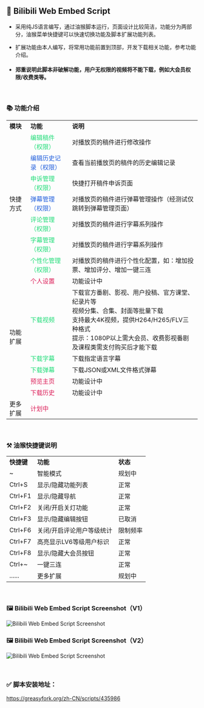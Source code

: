 
## 💠 Bilibili Web Embed Script

- 采用纯JS语言编写，通过油猴脚本运行，页面设计比较简洁，功能分为两部分，油猴菜单快捷键可以快速切换功能及脚本扩展功能列表。

- 扩展功能由本人编写，将常用功能前置到顶部，开发下载相关功能，参考功能介绍。

- #### 郑重说明此脚本非破解功能，用户无权限的视频将不能下载，例如大会员权限/收费类等。

</br>

### 📚 功能介绍

<table>
	<tbody>
		<tr>
			<td>
				<strong>模块</strong>
			</td>
			<td>
				<strong>功能</strong>
			</td>
			<td>
				<strong>说明</strong>
			</td>
		</tr>
		<tr>
			<td rowspan=7>快捷方式</td>
			<td style="color:#20DC78">编辑稿件（权限）</td>
			<td>对播放页的稿件进行修改操作</td>
		</tr>
		<tr>
			<td style="color:#205EDC">编辑历史记录（权限）</td>
			<td>查看当前播放页的稿件的历史编辑记录</td>
		</tr>
		<tr>
			<td style="color:#20DC78">申诉管理（权限）</td>
			<td>快捷打开稿件申诉页面</td>
		</tr>
		<tr>
			<td style="color:#205EDC">弹幕管理（权限）</td>
			<td>对播放页的稿件进行弹幕管理操作（经测试仅跳转到弹幕管理页面）</td>
		</tr>
		<tr>
			<td style="color:#20DC78">评论管理（权限）</td>
			<td>对播放页的稿件进行字幕系列操作</td>
		</tr>
		<tr>
			<td style="color:#20DC78">字幕管理（权限）</td>
			<td>对播放页的稿件进行字幕系列操作</td>
		</tr>
		<tr>
			<td style="color:#20DC78">个性化管理（权限）</td>
			<td>对播放页的稿件进行个性化配置，如：增加投票、增加评分、增加一键三连</td>
		</tr>
		<tr>
			<td rowspan=6>功能扩展</td>
			<td style="color:#DC205A">个人设置</td>
			<td>功能设计中</td>
		</tr>
		<tr>
			<td style="color:#20DC78">下载视频</td>
			<td>下载官方番剧、影视、用户投稿、官方课堂、纪录片等
				<br>视频分集、合集、封面等批量下载
				<br>支持最大4K视频，提供H264/H265/FLV三种格式
				<br>提示：1080P以上需大会员、收费影视番剧及课程类需支付购买后才能下载</td>
		</tr>
		<tr>
			<td style="color:#20DC78">下载字幕</td>
			<td>下载指定语言字幕</td>
		</tr>
		<tr>
			<td style="color:#20DC78">下载弹幕</td>
			<td>下载JSON或XML文件格式弹幕</td>
		</tr>
		<tr>
			<td style="color:#DC205A">预览主页</td>
			<td>功能设计中</td>
		</tr>
		<tr>
			<td style="color:#DC205A">下载历史</td>
			<td>功能设计中</td>
		</tr>
		<tr>
			<td>更多扩展</td>
			<td style="color:#DC205A">计划中</td>
			<td></td>
		</tr>
	</tbody>
</table>

</br>

### ⚒ 油猴快捷键说明

<table>
<tbody>
<tr>
<td><strong>快捷键</strong></td>
<td><strong>功能</strong></td>
<td><strong>状态</strong></td>
</tr>
<tr>
<td>~</td>
<td>智能模式</td>
<td>规划中</td>
</tr>
<tr>
<td>Ctrl+S</td>
<td>显示/隐藏功能列表</td>
<td>正常</td>
</tr>
<tr>
<td>Ctrl+F1</td>
<td>显示/隐藏导航</td>
<td>正常</td>
</tr>
<tr>
<td>Ctrl+F2</td>
<td>关闭/开启关灯功能</td>
<td>正常</td>
</tr>
<tr>
<td>Ctrl+F3</td>
<td>显示/隐藏编辑按钮</td>
<td>已取消</td>
</tr>
<tr>
<td>Ctrl+F6</td>
<td>关闭/开启评论用户等级统计</td>
<td>限制频率</td>
</tr>
<tr>
<td>Ctrl+F7</td>
<td>高亮显示LV6等级用户标识</td>
<td>正常</td>
</tr>
<tr>
<td>Ctrl+F8</td>
<td>显示/隐藏大会员按钮</td>
<td>正常</td>
</tr>
<tr>
<td>Ctrl+~</td>
<td>一键三连</td>
<td>正常</td>
</tr>
<tr>
<td>......</td>
<td>更多扩展</td>
<td>规划中</td>
</tr>
</tbody>
</table>

</br>

### 🖼 Bilibili Web Embed Script Screenshot（V1）
![Bilibili Web Embed Script Screenshot](https://user-images.githubusercontent.com/19167342/143210177-592fd78e-ab59-45b5-888f-2ce62a9774d2.jpg)
### 🖼 Bilibili Web Embed Script Screenshot（V2）
![Bilibili Web Embed Script Screenshot](https://user-images.githubusercontent.com/19167342/175462422-44a2275a-06d9-488a-8420-98ed38d910be.png)

</br>

### ✅ 脚本安装地址：
  https://greasyfork.org/zh-CN/scripts/435986

